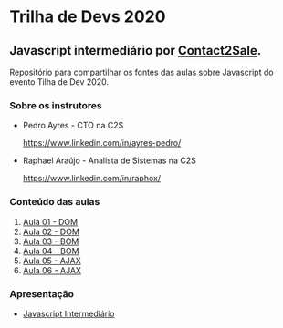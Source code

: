 # Trilha de Devs 2020

## Javascript intermediário por [Contact2Sale](https://www.contact2sale.com/).

Repositório para compartilhar os fontes das aulas sobre Javascript do evento Tilha de Dev 2020.

### Sobre os instrutores

- Pedro Ayres - CTO na C2S

  https://www.linkedin.com/in/ayres-pedro/

- Raphael Araújo - Analista de Sistemas na C2S

  https://www.linkedin.com/in/raphox/

### Conteúdo das aulas

1. [Aula 01 - DOM](./aula_01/)
2. [Aula 02 - DOM](./aula_02/)
3. [Aula 03 - BOM](./aula_03/)
4. [Aula 04 - BOM](./aula_04/)
5. [Aula 05 - AJAX](./aula_05/)
6. [Aula 06 - AJAX](./aula_06/)

### Apresentação

- [Javascript Intermediário](./slides.pdf)
